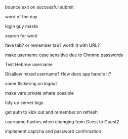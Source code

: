 bounce exit on successful submit

word of the day

login guy masks

search for word

fave tab? or remember tab? worth it with URL?

make username case sensitive due to Chrome passwords

Test Hebrew username

Disallow mixed username? How does app handle it?

some flickering on logout

make vars private where possible

tidy up server logs

get auth to kick out and remember on refresh

username flashes when changing from Guest to Guest2

implement captcha and password confirmation


